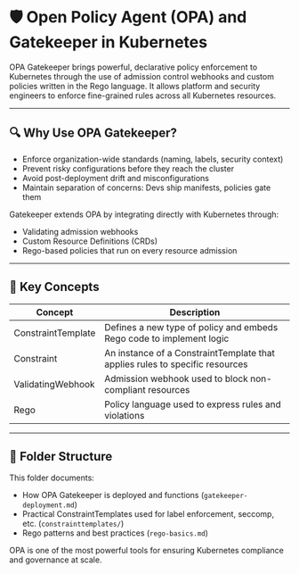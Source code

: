 # 🛡️ Open Policy Agent (OPA) and Gatekeeper in Kubernetes

OPA Gatekeeper brings powerful, declarative policy enforcement to Kubernetes through the use of admission control webhooks and custom policies written in the Rego language. It allows platform and security engineers to enforce fine-grained rules across all Kubernetes resources.

---

## 🔍 Why Use OPA Gatekeeper?

- Enforce organization-wide standards (naming, labels, security context)
- Prevent risky configurations before they reach the cluster
- Avoid post-deployment drift and misconfigurations
- Maintain separation of concerns: Devs ship manifests, policies gate them

Gatekeeper extends OPA by integrating directly with Kubernetes through:

- Validating admission webhooks
- Custom Resource Definitions (CRDs)
- Rego-based policies that run on every resource admission

---

## 🧱 Key Concepts

| Concept               | Description                                                                 |
|----------------------|-----------------------------------------------------------------------------|
| ConstraintTemplate    | Defines a new type of policy and embeds Rego code to implement logic        |
| Constraint            | An instance of a ConstraintTemplate that applies rules to specific resources|
| ValidatingWebhook     | Admission webhook used to block non-compliant resources                     |
| Rego                 | Policy language used to express rules and violations                        |

---

## 📁 Folder Structure

This folder documents:

- How OPA Gatekeeper is deployed and functions (`gatekeeper-deployment.md`)
- Practical ConstraintTemplates used for label enforcement, seccomp, etc. (`constrainttemplates/`)
- Rego patterns and best practices (`rego-basics.md`)

OPA is one of the most powerful tools for ensuring Kubernetes compliance and governance at scale.

